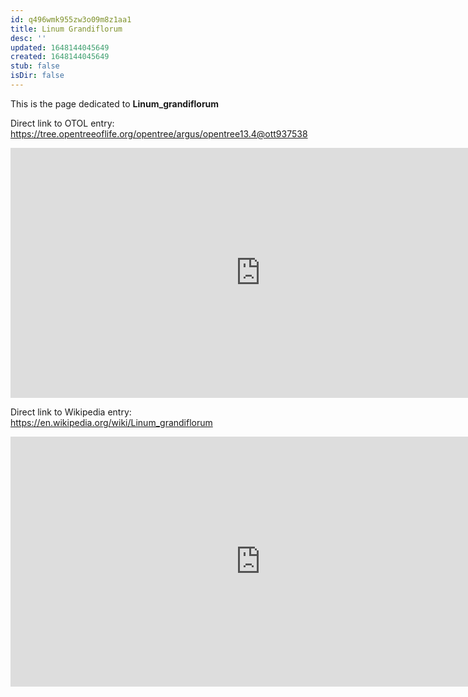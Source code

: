 ```yaml
---
id: q496wmk955zw3o09m8z1aa1
title: Linum Grandiflorum
desc: ''
updated: 1648144045649
created: 1648144045649
stub: false
isDir: false
---
```

This is the page dedicated to **Linum_grandiflorum**


Direct link to OTOL entry: https://tree.opentreeoflife.org/opentree/argus/opentree13.4@ott937538



<html>
    <body>
    <iframe src="https://tree.opentreeoflife.org/opentree/argus/opentree13.4@ott937538"
    width="800" height="400" frameborder="0" allowfullscreen> </iframe>
    </body>
</html>
    


Direct link to Wikipedia entry: https://en.wikipedia.org/wiki/Linum_grandiflorum



<html>
    <body>
    <iframe src="https://en.wikipedia.org/wiki/Linum_grandiflorum"
    width="800" height="400" frameborder="0" allowfullscreen> </iframe>
    </body>
</html>
    
